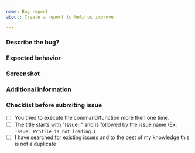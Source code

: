 ```yaml
---
name: Bug report
about: Create a report to help us improve

---
```


### Describe the bug?
<!--- A clear and concise description of what the bug is --->

### Expected behavior
<!--- A clear and concise description of what you expected to happen. --->

### Screenshot
<!--- If applicable, add screenshots to help explain your problem. --->

### Additional information
<!--- Add any other context about the problem here. --->

### Checklist before submiting issue

<!--- Check the list with putting an X between the brackets: (Ex: [x]) --->
- [ ] You tried to execute the command/function more then one time.
- [ ] The title starts with "Issue: " and is followed by the issue name (Ex: `Issue: Profile is not loading.`)
- [ ] I have [searched for existing issues](https://github.com/kawaaii/Anzu-Futaba/issues) and to the best of my knowledge this is not a duplicate
